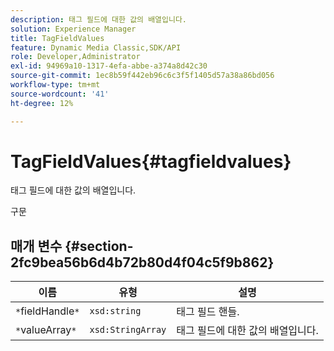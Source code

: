 ```yaml
---
description: 태그 필드에 대한 값의 배열입니다.
solution: Experience Manager
title: TagFieldValues
feature: Dynamic Media Classic,SDK/API
role: Developer,Administrator
exl-id: 94969a10-1317-4efa-abbe-a374a8d42c30
source-git-commit: 1ec8b59f442eb96c6c3f5f1405d57a38a86bd056
workflow-type: tm+mt
source-wordcount: '41'
ht-degree: 12%

---
```


# TagFieldValues{#tagfieldvalues}

태그 필드에 대한 값의 배열입니다.

구문

## 매개 변수 {#section-2fc9bea56b6d4b72b80d4f04c5f9b862}

| 이름 | 유형 | 설명 |
|---|---|---|
| `*`fieldHandle`*` | `xsd:string` | 태그 필드 핸들. |
| `*`valueArray`*` | `xsd:StringArray` | 태그 필드에 대한 값의 배열입니다. |
